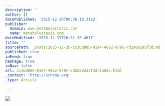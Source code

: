```yaml
---
description: ''
author: []
datePublished: '2015-12-20T00:36:10.318Z'
publisher:
  domain: www.metabolostasis.com
  name: metabolostasis.com
dateModified: '2015-12-19T20:51:20.481Z'
title: ''
sourcePath: _posts/2015-12-20-cc16d88b-01a4-4862-979c-7d2a802a5f3d.md
published: true
inFeed: true
hasPage: true
inNav: false
url: cc16d88b-01a4-4862-979c-7d2a802a5f3d/index.html
_context: 'http://schema.org'
_type: Article

---
```

![](http://nebula.wsimg.com/e19a0b60ff7533b34c40cc31661ab077?AccessKeyId=A0CE1EF33ABC5529819D&disposition=0&alloworigin=1)